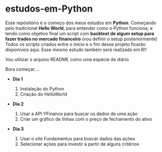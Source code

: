 # estudos-em-Python
Esse repósitório é o começo dos meus estudos em **Python**.
Começando pelo tradicional **Hello World**, para entender como o Python funciona, e tendo como objetivo final um script com **backtest de algum setup para fazer trades no mercado financeiro** (vou definir o setup posteriormente)
Todos os scripts criados entre o início e o fim desse projeto ficarão disponíveis aqui.
Esse mesmo estudo também será realizado em R!!

Vou utilizar o arquivo README como uma espécie de diário

Bora começar....

* **Dia 1**

  1. Instalação do Python
  2. Criação do HelloWorld

* **Dia 2**

  1. Usar a API YFinance para buscar os dados de uma ação
  2. Criar um gráfico de linhas com o preço de fechamento do ativo

* **Dia 3**

  1. Usar o site Fundamentus para buscar dados das ações
  2. Selecionar ações para investir a partir de alguns critérios
 
